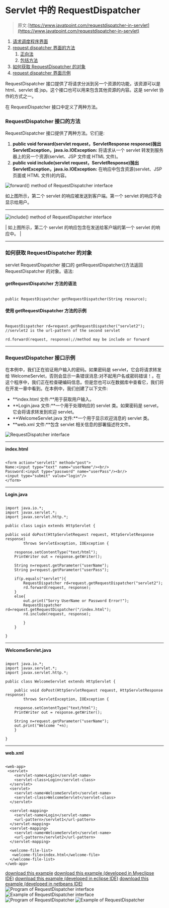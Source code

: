 # Servlet 中的 RequestDispatcher

> 原文:[https://www.javatpoint.com/requestdispatcher-in-servlet](https://www.javatpoint.com/requestdispatcher-in-servlet)

1.  [请求调度程序界面](#)
2.  [request dispatcher 界面的方法](#rdmethod)
    1.  [正向法](#rdforward)
    2.  [包括方法](#rdinclude)
3.  [如何获取 RequestDispatcher 的对象](#rdhow)
4.  [request dispatcher 界面示例](#rdex)

RequestDispatcher 接口提供了将请求分派到另一个资源的功能，该资源可以是 html、servlet 或 jsp。这个接口也可以用来包含其他资源的内容。这是 servlet 协作的方式之一。

在 RequestDispatcher 接口中定义了两种方法。

### RequestDispatcher 接口的方法

RequestDispatcher 接口提供了两种方法。它们是:

1.  **public void forward(servlet request，ServletResponse response)抛出 ServletException，java.io.IOException:** 将请求从一个 servlet 转发到服务器上的另一个资源(servlet、JSP 文件或 HTML 文件)。
2.  **public void include(servlet request，ServletResponse)抛出 ServletException，java.io.IOException:** 在响应中包含资源(servlet、JSP 页面或 HTML 文件)的内容。

![forward() method of RequestDispatcher interface](../Images/6a1c315a22f7f2f344ce35570330c02f.png)

如上图所示，第二个 servlet 的响应被发送到客户端。第一个 servlet 的响应不会显示给用户。

* * *

![include() method of RequestDispatcher interface](../Images/dc1633384ad60a82dd60dba04cc9f189.png)

| 如上图所示，第二个 servlet 的响应包含在发送给客户端的第一个 servlet 的响应中。 |

* * *

### 如何获取 RequestDispatcher 的对象

servlet RequestDispatcher 接口的 getRequestDispatcher()方法返回 RequestDispatcher 的对象。语法:

#### getRequestDispatcher 方法的语法

```

public RequestDispatcher getRequestDispatcher(String resource);

```

#### 使用 getRequestDispatcher 方法的示例

```

RequestDispatcher rd=request.getRequestDispatcher("servlet2");
//servlet2 is the url-pattern of the second servlet

rd.forward(request, response);//method may be include or forward

```

* * *

### RequestDispatcher 接口示例

在本例中，我们正在验证用户输入的密码。如果密码是 servlet，它会将请求转发给 WelcomeServlet，否则会显示一条错误消息:对不起用户名或密码错误！。在这个程序中，我们正在检查硬编码信息。但是您也可以在数据库中查看它，我们将在开发一章中看到。在本例中，我们创建了以下文件:

*   **index.html 文件:**用于获取用户输入。
*   **Login.java 文件:**一个用于处理响应的 servlet 类。如果密码是 servet，它会将请求转发到欢迎 servlet。
*   **WelcomeServlet.java 文件:**一个用于显示欢迎消息的 servlet 类。
*   **web.xml 文件:**包含 servlet 相关信息的部署描述符文件。

![RequestDispatcher interface](../Images/0a21d707be1e06c21bc43e6d0d009504.png)

* * *

**index.html**

```

<form action="servlet1" method="post">
Name:<input type="text" name="userName"/><br/>
Password:<input type="password" name="userPass"/><br/>
<input type="submit" value="login"/>
</form>

```

* * *

**Login.java**

```

import java.io.*;
import javax.servlet.*;
import javax.servlet.http.*;

public class Login extends HttpServlet {

public void doPost(HttpServletRequest request, HttpServletResponse response)
		throws ServletException, IOException {

	response.setContentType("text/html");
	PrintWriter out = response.getWriter();

	String n=request.getParameter("userName");
	String p=request.getParameter("userPass");

	if(p.equals("servlet"){
		RequestDispatcher rd=request.getRequestDispatcher("servlet2");
		rd.forward(request, response);
	}
	else{
		out.print("Sorry UserName or Password Error!");
		RequestDispatcher rd=request.getRequestDispatcher("/index.html");
		rd.include(request, response);

		}
	}

}

```

* * *

**WelcomeServlet.java**

```

import java.io.*;
import javax.servlet.*;
import javax.servlet.http.*;

public class WelcomeServlet extends HttpServlet {

	public void doPost(HttpServletRequest request, HttpServletResponse response)
		throws ServletException, IOException {

	response.setContentType("text/html");
	PrintWriter out = response.getWriter();

	String n=request.getParameter("userName");
	out.print("Welcome "+n);
	}

}

```

* * *

**web.xml**

```

<web-app>
 <servlet>
    <servlet-name>Login</servlet-name>
    <servlet-class>Login</servlet-class>
  </servlet>
  <servlet>
    <servlet-name>WelcomeServlet</servlet-name>
    <servlet-class>WelcomeServlet</servlet-class>
  </servlet>

  <servlet-mapping>
    <servlet-name>Login</servlet-name>
    <url-pattern>/servlet1</url-pattern>
  </servlet-mapping>
  <servlet-mapping>
    <servlet-name>WelcomeServlet</servlet-name>
    <url-pattern>/servlet2</url-pattern>
  </servlet-mapping>

  <welcome-file-list>
   <welcome-file>index.html</welcome-file>
  </welcome-file-list>
</web-app>

```

[download this example](https://static.javatpoint.com/src/servlet/requestdispatcher.zip)
[download this example (developed in Myeclipse IDE)](https://static.javatpoint.com/src/servlet/requestdispatcherm.zip)
[download this example (developed in eclipse IDE)](https://static.javatpoint.com/src/servlet/eclipse/requestdispatcher.zip)
[download this example (developed in netbeans IDE)](https://static.javatpoint.com/src/servlet/netbeans/requestdispatcher.zip)
![Program of RequestDispatcher interface](../Images/6c97584a7daf531471af10f7925bfbb2.png) ![Example of RequestDispatcher interface](../Images/2fbbd043238f9a55fdaca5026f0cf3e2.png) ![Program of RequestDispatcher](../Images/6c9ca4e8ec7962579a9f341656ea514e.png) ![Example of RequestDispatcher](../Images/1abc6bbb1c4a1887d000968402decda9.png)